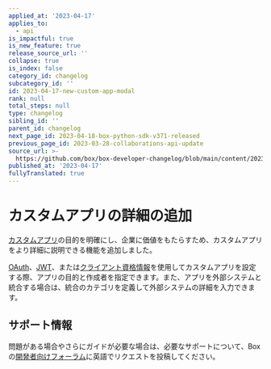 ```yaml
---
applied_at: '2023-04-17'
applies_to:
  - api
is_impactful: true
is_new_feature: true
release_source_url: ''
collapse: true
is_index: false
category_id: changelog
subcategory_id: ''
id: 2023-04-17-new-custom-app-modal
rank: null
total_steps: null
type: changelog
sibling_id: ''
parent_id: changelog
next_page_id: 2023-04-18-box-python-sdk-v371-released
previous_page_id: 2023-03-28-collaborations-api-update
source_url: >-
  https://github.com/box/box-developer-changelog/blob/main/content/2023/04-17-new-custom-app-modal.md
published_at: '2023-04-17'
fullyTranslated: true
---
```

# カスタムアプリの詳細の追加

[カスタムアプリ][1]の目的を明確にし、企業に価値をもたらすため、カスタムアプリをより詳細に説明できる機能を追加しました。

[OAuth][2]、[JWT][3]、または[クライアント資格情報][4]を使用してカスタムアプリを設定する際、アプリの目的と作成者を指定できます。また、アプリを外部システムと統合する場合は、統合のカテゴリを定義して外部システムの詳細を入力できます。

<!-- more -->

## サポート情報

問題がある場合やさらにガイドが必要な場合は、必要なサポートについて、Boxの[開発者向けフォーラム][5]に英語でリクエストを投稿してください。

[1]: g://applications/custom-apps

[2]: g://authentication/oauth2/oauth2-setup

[3]: g://authentication/jwt/jwt-setup

[4]: g://authentication/client-credentials/client-credentials-setup

[5]: https://support.box.com/hc/en-us/community/topics/360001932973-Platform-and-Developer-Forum
